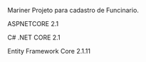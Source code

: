 Mariner Projeto para cadastro de Funcinario. 

ASPNETCORE 2.1

C# .NET CORE 2.1

Entity Framework Core 2.1.11

